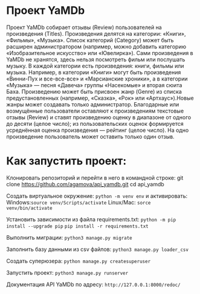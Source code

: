 # Проект YaMDb
Проект YaMDb собирает отзывы (Review) пользователей на произведения (Titles). 
Произведения делятся на категории: «Книги», «Фильмы», «Музыка». Список категорий (Category) 
может быть расширен администратором (например, можно добавить категорию «Изобразительное 
искусство» или «Ювелирка»).
Сами произведения в YaMDb не хранятся, здесь нельзя посмотреть фильм или послушать музыку.
В каждой категории есть произведения: книги, фильмы или музыка. Например, в категории «Книги» 
могут быть произведения «Винни-Пух и все-все-все» и «Марсианские хроники», а в категории «Музыка» — 
песня «Давеча» группы «Насекомые» и вторая сюита Баха.
Произведению может быть присвоен жанр (Genre) из списка предустановленных (например, «Сказка», 
«Рок» или «Артхаус»).Новые жанры может создавать только администратор.
Благодарные или возмущённые пользователи оставляют к произведениям текстовые отзывы (Review) 
и ставят произведению оценку в диапазоне от одного до десяти (целое число); из пользовательских 
оценок формируется усреднённая оценка произведения — рейтинг (целое число). 
На одно произведение пользователь может оставить только один отзыв.


# Как запустить проект:
Клонировать репозиторий и перейти в него в командной строке:
git clone https://github.com/agamova/api_yamdb.git
cd api_yamdb


Cоздать виртуальное окружение:
`python -m venv env`
и активировать:
Windows:`source venv/Scripts/activate`
Linux/Mac: `sorce venv/bin/activate`


Установить зависимости из файла requirements.txt:
`python -m pip install --upgrade pip`
`pip install -r requirements.txt`


Выполнить миграции:
`python3 manage.py migrate`


Заполнить базу данными из csv файлов:
`python3 manage.py loader_csv`


Создать суперюзера:
`python manage.py createsuperuser`


Запустить проект:
`python3 manage.py runserver`


Документация API YaMDb по адресу:
`http://127.0.0.1:8000/redoc/`